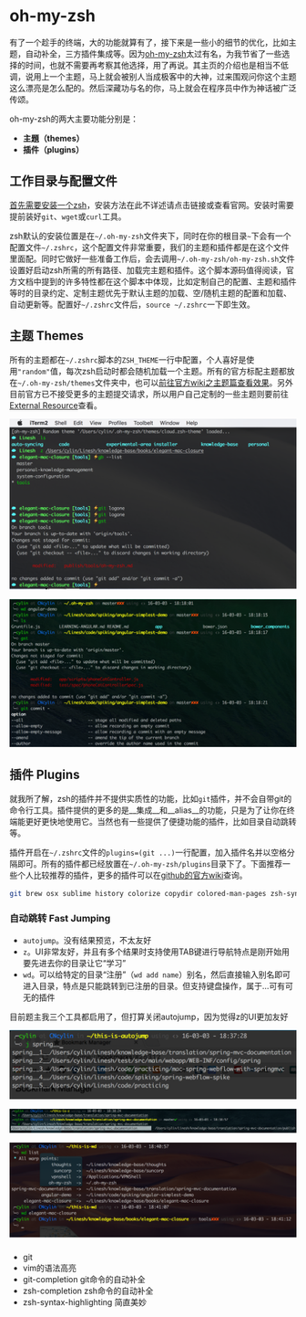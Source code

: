 # oh-my-zsh

有了一个趁手的终端，大的功能就算有了，接下来是一些小的细节的优化，比如主题，自动补全，三方插件集成等。因为[oh-my-zsh](http://ohmyz.sh/)太过有名，为我节省了一些选择的时间，也就不需要再考察其他选择，用了再说。其主页的介绍也是相当不低调，说用上一个主题，马上就会被别人当成极客中的大神，过来围观问你这个主题这么漂亮是怎么配的。然后深藏功与名的你，马上就会在程序员中作为神话被广泛传颂。

oh-my-zsh的两大主要功能分别是：
* __主題（themes）__
* __插件（plugins）__

## 工作目录与配置文件
[首先需要安装一个zsh](https://github.com/robbyrussell/oh-my-zsh/wiki/Installing-ZSH)，安装方法在此不详述请点击链接或查看官网。安装时需要提前装好`git`、`wget`或`curl`工具。

zsh默认的安装位置是在`~/.oh-my-zsh`文件夹下，同时在你的根目录`~`下会有一个配置文件`~/.zshrc`，这个配置文件非常重要，我们的主题和插件都是在这个文件里面配。同时它做好一些准备工作后，会去调用`~/.oh-my-zsh/oh-my-zsh.sh`文件设置好启动zsh所需的所有路径、加载完主题和插件。这个脚本源码值得阅读，官方文档中提到的许多特性都在这个脚本中体现，比如定制自己的配置、主题和插件等时的目录约定、定制主题优先于默认主题的加载、空/随机主题的配置和加载、自动更新等。配置好`~/.zshrc`文件后，`source ~/.zshrc`一下即生效。


## 主题 Themes
所有的主题都在`~/.zshrc`脚本的`ZSH_THEME`一行中配置，个人喜好是使用`"random"`值，每次zsh启动时都会随机加载一个主题。所有的官方标配主题都放在`~/.oh-my-zsh/themes`文件夹中，也可以[前往官方wiki之主题篇查看效果](https://github.com/robbyrussell/oh-my-zsh/wiki/themes)。另外目前官方已不接受更多的主题提交请求，所以用户自己定制的一些主题则要前往[External Resource](https://github.com/robbyrussell/oh-my-zsh/wiki/External-themes)查看。

![zsh-random-themes](./figures/zsh-random-themes.png)

![zsh-random-themes-fino-time](./figures/zsh-random-themes-fino-time.png)


## 插件 Plugins
就我所了解，zsh的插件并不提供实质性的功能，比如`git`插件，并不会自带git的命令行工具。插件提供的更多的是__集成__和__alias__的功能，只是为了让你在终端能更好更快地使用它。当然也有一些提供了便捷功能的插件，比如目录自动跳转等。

插件开启在`~/.zshrc`文件的`plugins=(git ...)`一行配置，加入插件名并以空格分隔即可。所有的插件都已经放置在`~/.oh-my-zsh/plugins`目录下了。下面推荐一些个人比较推荐的插件，更多的插件可以在[github的官方wiki](https://github.com/robbyrussell/oh-my-zsh/wiki/Plugins-Overview)查询。

```sh
git brew osx sublime history colorize copydir colored-man-pages zsh-syntax-highlighting zsh-history-substring-search.zsh
```

### 自动跳转 Fast Jumping 
* `autojump`。没有结果预览，不太友好
* `z`。UI非常友好，并且有多个结果时支持使用TAB键进行导航特点是刚开始用要先进去你的目录让它“学习”
* `wd`。可以给特定的目录“注册”（`wd add name`）别名，然后直接输入别名即可进入目录，特点是只能跳转到已注册的目录。但支持键盘操作，属于…可有可无的插件

目前题主我三个工具都启用了，但打算关闭autojump，因为觉得z的UI更加友好

![zsh-plugins-autojump](./figures/zsh-plugins-autojump.png)

![zsh-plugins-z](./figures/zsh-plugins-z.png)

![zsh-plugins-wd](./figures/zsh-plugins-wd.png)


### 
* git
* vim的语法高亮
* git-completion git命令的自动补全
* zsh-completion zsh命令的自动补全
* zsh-syntax-highlighting 简直美妙